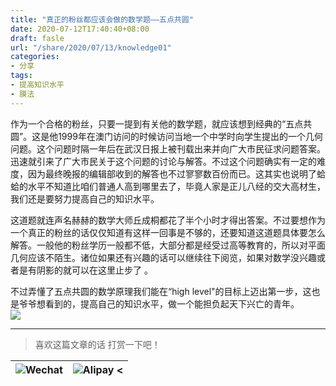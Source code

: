 ```yaml
---
title: "真正的粉丝都应该会做的数学题——五点共圆"
date: 2020-07-12T17:40:40+08:00
draft: fasle
url: "/share/2020/07/13/knowledge01"
categories: 
- 分享
tags: 
- 提高知识水平
- 膜法
---
```

作为一个合格的粉丝，只要一提到有关他的数学题，就应该想到经典的“五点共圆”。这是他1999年在澳门访问的时候访问当地一个中学时向学生提出的一个几何问题。这个问题时隔一年后在武汉日报上被刊载出来并向广大市民征求问题答案。迅速就引来了广大市民关于这个问题的讨论与解答。不过这个问题确实有一定的难度，因为最终晚报的编辑部收到的解答也不过寥寥数百份而已。这其实也说明了蛤蛤的水平不知道比咱们普通人高到哪里去了，毕竟人家是正儿八经的交大高材生，我们还是要努力提高自己的知识水平。

这道题就连声名赫赫的数学大师丘成桐都花了半个小时才得出答案。不过要想作为一个真正的粉丝的话仅仅知道有这样一回事是不够的，还要知道这道题具体要怎么解答。一般他的粉丝学历一般都不低，大部分都是经受过高等教育的，所以对平面几何应该不陌生。诸位如果还有兴趣的话可以继续往下阅览，如果对数学没兴趣或者是有阴影的就可以在这里止步了
。

不过弄懂了五点共圆的数学原理我们能在“high level"的目标上迈出第一步，这也是爷爷想看到的，提高自己的知识水平，做一个能担负起天下兴亡的青年。  
![](/images/knowledge01.jpg) 
___
> 喜欢这篇文章的话 打赏一下吧！ 

| ![Wechat](/images/pay/eb05acdaec967.png)  | ![Alipay <](/images/pay/7f127f545.jpg) |
| --------   | -----:  |